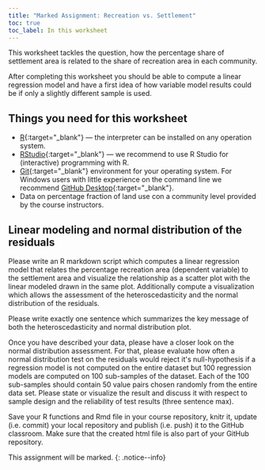 ```yaml
---
title: "Marked Assignment: Recreation vs. Settlement"
toc: true
toc_label: In this worksheet
---
```


This worksheet tackles the question, how the percentage share of settlement area is related to the share of recreation area in each community.

After completing this worksheet you should be able to compute a linear regression model and have a first idea of how variable model results could be if only a slightly different sample is used.



## Things you need for this worksheet
  * [R](https://cran.r-project.org/){:target="_blank"} — the interpreter can be installed on any operation system.
  * [RStudio](https://www.rstudio.com/){:target="_blank"} — we recommend to use R Studio for (interactive) programming with R.
  * [Git](https://git-scm.com/downloads){:target="_blank"} environment for your operating system. For Windows users with little experience on the command line we recommend [GitHub Desktop](https://desktop.github.com/){:target="_blank"}.
  * Data on percentage fraction of land use con a community level provided by the course instructors.


## Linear modeling and normal distribution of the residuals  
Please write an R markdown script which computes a linear regression model that relates the percentage recreation area (dependent variable) to the settlement area and visualize the relationship as a scatter plot with the linear modeled drawn in the same plot. Additionally compute a visualization which allows the assessment of the heteroscedasticity and the normal distribution of the residuals. 

Please write exactly one sentence which summarizes the key message of both the heteroscedasticity and normal distribution plot.

Once you have described your data, please have a closer look on the normal distribution assessment. For that, please evaluate how often a normal distribution test on the residuals would reject it's null-hypothesis if a regression model is not computed on the entire dataset but 100 regression models are computed on 100 sub-samples of the dataset. Each of the 100 sub-samples should contain 50 value pairs chosen randomly from the entire data set. Please state or visualize the result and discuss it with respect to sample design and the reliability of test results (three sentence max).

Save your R functions and Rmd file in your course repository, knitr it, update (i.e. commit) your local repository and publish (i.e. push) it to the GitHub classroom. Make sure that the created html file is also part of your GitHub repository.


This assignment will be marked.
{: .notice--info}

